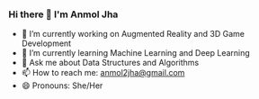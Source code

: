 ### Hi there 👋 I'm Anmol Jha


- 🔭 I’m currently working on Augmented Reality and 3D Game Development
- 🌱 I’m currently learning Machine Learning and Deep Learning
- 💬 Ask me about Data Structures and Algorithms
- 📫 How to reach me: anmol2jha@gmail.com
- 😄 Pronouns: She/Her

